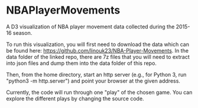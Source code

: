 # NBAPlayerMovements
A D3 visualization of NBA player movement data collected during the 2015-16 season.

To run this visualization, you will first need to download the data which can be found here: https://github.com/linouk23/NBA-Player-Movements.  In the data folder of the linked repo, there are 7z files that you will need to extract into json files and dump them into the data folder of this repo.

Then, from the home directory, start an http server (e.g., for Python 3, run "python3 -m http.server") and point your browser at the given address.

Currently, the code will run through one "play" of the chosen game.  You can explore the different plays by changing the source code.
